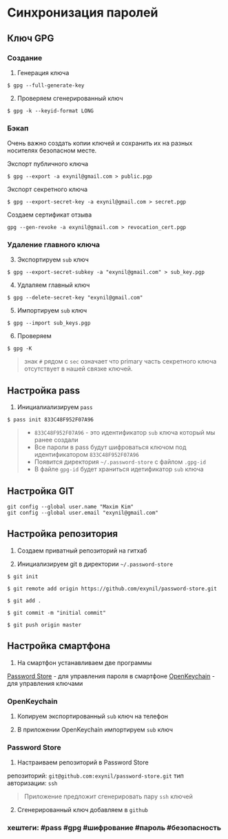 # Синхронизация паролей

## Ключ GPG

### Создание

1. Генерация ключа
~~~~
$ gpg --full-generate-key
~~~~

2. Проверяем сгенерированный ключ
~~~~
$ gpg -k --keyid-format LONG
~~~~

###  Бэкап

Очень важно создать копии ключей и сохранить их на разных носителях безопасном месте.

Экспорт публичного ключа
~~~~
$ gpg --export -a exynil@gmail.com > public.pgp
~~~~

Экспорт секретного ключа
~~~~
$ gpg --export-secret-key -a exynil@gmail.com > secret.pgp
~~~~

Создаем сертификат отзыва
~~~~
gpg --gen-revoke -a exynil@gmail.com > revocation_cert.pgp
~~~~

### Удаление главного ключа

3. Экспортируем `sub` ключ
~~~~
$ gpg --export-secret-subkey -a "exynil@gmail.com" > sub_key.pgp
~~~~

4. Удлаляем главный ключ
~~~~
$ gpg --delete-secret-key "exynil@gmail.com"
~~~~

5. Импортируем `sub` ключ
~~~~
$ gpg --import sub_keys.pgp
~~~~

6. Проверяем
~~~~
$ gpg -K
~~~~

> знак `#` рядом с `sec` означает что primary часть секретного ключа отсутствует в нашей связке ключей.

## Настройка pass

1. Инициалиализируем `pass`

~~~~
$ pass init 833C48F952F07A96
~~~~

> - `833C48F952F07A96` - это идентификатор `sub` ключа который мы ранее создали
> - Все пароли  в pass будут шифроваться ключом под идентификатором `833C48F952F07A96`
> - Появится директория `~/.password-store` с файлом `.gpg-id`
> - В файле `gpg-id` будет храниться идетификатор `sub` ключа

## Настройка GIT

```
git config --global user.name "Maxim Kim"
git config --global user.email "exynil@gmail.com"
```

## Настройка репозитория

1. Создаем приватный репозиторий на гитхаб

2. Инициализируем git в директории  `~/.password-store`

~~~
$ git init
~~~

~~~~
$ git remote add origin https://github.com/exynil/password-store.git
~~~~

~~~~
$ git add .
~~~~

~~~~
$ git commit -m "initial commit"
~~~~

~~~~
$ git push origin master
~~~~

## Настройка смартфона

1. На смартфон устанавливаем две программы 

[Password Store](https://f-droid.org/ru/packages/dev.msfjarvis.aps/) - для управления пароля в смартфоне
[OpenKeychain](https://f-droid.org/en/packages/org.sufficientlysecure.keychain/) - для управления ключами

### OpenKeychain

1. Копируем экспортированный `sub` ключ на телефон

2. В приложении OpenKeychain импортируем `sub` ключ

###  Password Store

1. Настраиваем репозиторий в Password Store

репозиторий: `git@github.com:exynil/password-store.git`
тип авторизации: `ssh`

> Приложение предложит сгенерировать пару `ssh` ключей

2. Сгенерированный ключ добавляем в `github`

### хештеги:  #pass #gpg #шифрование  #пароль #безопасность